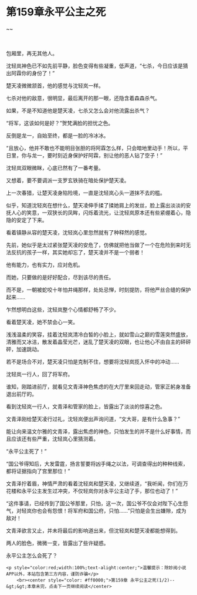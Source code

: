 # 第159章永平公主之死
~~
    	    <p name="pagetop" href="javascript:void(0);" onclick="return false" style="line-height: 35px;padding: 10px;color: #333;"> </p><p>包厢里，再无其他人。</p><p>沈轻岚神色已不如先前平静，脸色变得有些凝重，低声道，“七杀，今日应该是猜出阿霖你的身份了！”</p><p>楚天凌微微颔首，他的感觉与沈轻岚一样。</p><p>七杀对他的敌意，很明显，最后离开的那一眼，还隐含着森森杀气。</p><p>如果，不是不知道他是楚天凌，七杀又怎么会对他流露出杀气？</p><p>“将军，这该如何是好？”贺梵满脸的担忧之色。</p><p>反倒是龙一，自始至终，都是一脸的冷冰冰。</p><p>“且放心，他并不敢也不能明目张胆的将阿霖怎么样，只会暗地里动手！所以，平日里，你与龙一，要时刻近身保护好阿霖，别让他的恶人钻了空子！”</p><p>沈轻岚双眼微眯，心底已然有了一番考量。</p><p>又想着，要不要调派一支罗玄铁骑在暗处保护楚天凌。</p><p>上一次春猎，让楚天凌身陷险境，一直是沈轻岚心头一道抹不去的槛。</p><p>似乎，知道沈轻岚在想什么，楚天凌伸手揉了揉她肩上的发丝，脸上露出淡淡的安抚人心的笑意，一双狭长的凤眸，闪烁着流光，让沈轻岚原本还有些紧绷着心，隐隐的安定了下来。</p><p>看着镇静从容的楚天凌，沈轻岚心里忽然就有了种释然的感觉。</p><p>先前，她似乎是太过紧张楚天凌的安危了，仿佛就把他当做了一个在危险到来时无法反抗的孩子一样，其实她却忘了，楚天凌并不是一个弱者！</p><p>他有能力，也有实力，应对危机。</p><p>而她，只要做的是好好配合，尽到该尽的责任。</p><p>而不是，一朝被蛇咬十年怕井绳那样，处处忌惮，时刻提防，将他严丝合缝的保护起来……</p><p>乍然想明白这些，沈轻岚整个心情都舒畅了不少。</p><p>看着楚天凌，她不禁会心一笑。</p><p>浅浅温柔的笑容，挂着沈轻岚清冷白皙的小脸上，就如雪山之巅的雪莲突然盛放，清雅而又冰洁，散发着晶莹光芒，迷乱了楚天凌的双眼，也让他心不由自主的砰砰砰，加速跳动。</p><p>若不是场合不对，楚天凌只怕是克制不住，想要将沈轻岚揽入怀中的冲动……</p><p>沈轻岚一行人，回了将军府。</p><p>谁知，刚踏进前厅，就看见文青泽神色焦虑的在大厅里来回走动，管家正躬身准备退出前厅的。</p><p>看到沈轻岚一行人，文青泽和管家的脸上，皆露出了淡淡的惊喜之色。</p><p>文青泽刚给楚天凌行过礼，沈轻岚便出声询问道，“文大哥，是有什么急事？”</p><p>能让向来温文尔雅的文青泽，露出焦虑的神色，只怕发生的并不是什么好事情，而且应该还有些严重，沈轻岚心里猜测着。</p><p>“永平公主死了！”</p><p>“国公爷得知后，大发雷霆，扬言誓要将凶手绳之以法，可调查得出的种种线索，都将证据指向了宫里那位！”</p><p>文青泽拧着眉，神情严肃的看着沈轻岚和楚天凌，又继续道，“我听闻，你们在万花楼和永平公主发生过冲突，不仅轻岚你对永平公主动了手，那位也动了！”</p><p>“这件事请，已经传到了国公爷那里，只怕，这一次，国公爷不仅会对陛下心生怨气，对轻岚你也会有怨恨！将军府和国公府，只怕……”只怕是会生出嫌隙，成为敌对！</p><p>文青泽欲言又止，并未将最后的影响道出来，但沈轻岚和楚天凌都能想得到。</p><p>两人的脸色，微微一变，皆露出了些许疑惑。</p><p>永平公主怎么会死了？</p>
    	
   	<p style="color:red;width:100%;text-alight:center;">温馨提示：除妙阅小说APP以外，本站包含第三方内容，谨防诈骗</p>
    	<br><center style="color: #ff0000;">第159章 永平公主之死(1/2)--&gt;&gt;本章未完，点击下一页继续阅读</center>
    	
